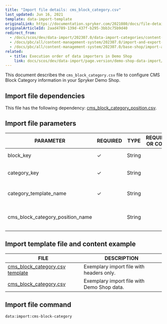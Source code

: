 ```yaml
---
title: "Import file details: cms_block_category.csv"
last_updated: Jun 16, 2021
template: data-import-template
originalLink: https://documentation.spryker.com/2021080/docs/file-details-cms-block-categorycsv
originalArticleId: 2aad4789-139d-437f-b295-3bb3c75b9d40
redirect_from:
  - /docs/scos/dev/data-import/202307.0/data-import-categories/content-management/file-details-cms-block-category.csv.html
  - /docs/pbc/all/content-management-system/202307.0/import-and-export-data/file-details-cms-block-category.csv.html
  - /docs/pbc/all/content-management-system/202307.0/base-shop/import-and-export-data/file-details-cms-block-category.csv.html
related:
  - title: Execution order of data importers in Demo Shop
    link: docs/scos/dev/data-import/page.version/demo-shop-data-import/execution-order-of-data-importers-in-demo-shop.html
---
```


This document describes the `cms_block_category.csv` file to configure CMS Block Category information in your Spryker Demo Shop.

## Import file dependencies

This file has the following dependency: [cms_block_category_position.csv](/docs/pbc/all/content-management-system/{{page.version}}/base-shop/import-and-export-data/import-file-details-cms-block-category-postion.csv.html).

## Import file parameters

| PARAMETER | REQUIRED | TYPE | REQUIREMENTS OR COMMENTS | DESCRIPTION |
| --- | --- | --- | --- | --- |
| block_key | &check; | String |  |  Identifier key of the Block.|
| category_key | &check; | String |  | Identifier key of the category. |
| category_template_name | &check; | String |  | Name of the category template. |
| cms_block_category_position_name |  | String |  | Name of the CMS block category position. |


## Import template file and content example



| FILE | DESCRIPTION |
| --- | --- |
| [cms_block_category.csv template](https://spryker.s3.eu-central-1.amazonaws.com/docs/Developer+Guide/Back-End/Data+Manipulation/Data+Ingestion/Data+Import/Data+Import+Categories/Content+Management/cms_block_category_template.csv) | Exemplary import file with headers only. |
| [cms_block_category.csv](https://spryker.s3.eu-central-1.amazonaws.com/docs/Developer+Guide/Back-End/Data+Manipulation/Data+Ingestion/Data+Import/Data+Import+Categories/Content+Management/cms_block_category.csv) | Exemplary import file with Demo Shop data. |


## Import file command

```bash
data:import:cms-block-category
```
